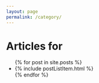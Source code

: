 ```yaml
---
layout: page
permalink: /category/
---
```


<h1>Articles for <span class='category' id='category'></span></h1>
<ul class="post-list">
  {% for post in site.posts %}
    <li class='post hidden {{ post.category }}'>
      {% include postListItem.html %}
    </li>
  {% endfor %}
</ul>

<script>
function getParameterByName(name) {
    name = name.replace(/[\[]/, "\\[").replace(/[\]]/, "\\]");
    var regex = new RegExp("[\\?&]" + name + "=([^&#]*)"),
        results = regex.exec(location.search);
    return results === null ? "" : decodeURIComponent(results[1].replace(/\+/g, " "));
}

var category = getParameterByName("category");

$('.'+category).removeClass('hidden');
$('#category').text(category);
</script>
